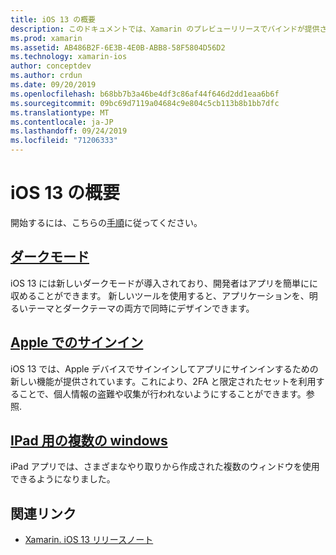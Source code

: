 ```yaml
---
title: iOS 13 の概要
description: このドキュメントでは、Xamarin のプレビューリリースでバインドが提供さC#れる IOS 13 api の概要について説明します。
ms.prod: xamarin
ms.assetid: AB486B2F-6E3B-4E0B-ABB8-58F5804D56D2
ms.technology: xamarin-ios
author: conceptdev
ms.author: crdun
ms.date: 09/20/2019
ms.openlocfilehash: b68bb7b3a46be4df3c86af44f646d2dd1eaa6b6f
ms.sourcegitcommit: 09bc69d7119a04684c9e804c5cb113b8b1bb7dfc
ms.translationtype: MT
ms.contentlocale: ja-JP
ms.lasthandoff: 09/24/2019
ms.locfileid: "71206333"
---
```

# <a name="introduction-to-ios-13"></a>iOS 13 の概要

開始するには、こちらの[手順](~/ios/platform/ios13/get-started.md)に従ってください。

## <a name="dark-modedark-modemd"></a>[ダークモード](dark-mode.md)

iOS 13 には新しいダークモードが導入されており、開発者はアプリを簡単にに収めることができます。 新しいツールを使用すると、アプリケーションを、明るいテーマとダークテーマの両方で同時にデザインできます。

## <a name="sign-in-with-applesign-inmd"></a>[Apple でのサインイン](sign-in.md)

iOS 13 では、Apple デバイスでサインインしてアプリにサインインするための新しい機能が提供されています。これにより、2FA と限定されたセットを利用することで、個人情報の盗難や収集が行われないようにすることができます。参照.

## <a name="multiple-windows-for-ipadmulti-window-ipadmd"></a>[IPad 用の複数の windows](multi-window-ipad.md)

iPad アプリでは、さまざまなやり取りから作成された複数のウィンドウを使用できるようになりました。

## <a name="related-links"></a>関連リンク

- [Xamarin. iOS 13 リリースノート](/xamarin/ios/release-notes/13/13.0)
